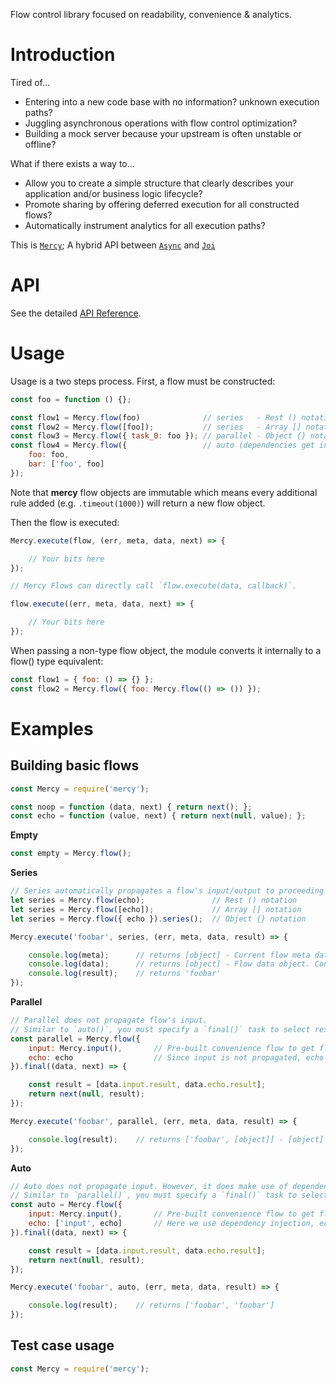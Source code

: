 Flow control library focused on readability, convenience & analytics.

# Introduction

Tired of...
- Entering into a new code base with no information? unknown execution paths?
- Juggling asynchronous operations with flow control optimization?
- Building a mock server because your upstream is often unstable or offline?

What if there exists a way to...
- Allow you to create a simple structure that clearly describes your application and/or business logic lifecycle?
- Promote sharing by offering deferred execution for all constructed flows?
- Automatically instrument analytics for all execution paths?

This is [`Mercy`](https://github.com/bmille29/mercy); A hybrid API between [`Async`](https://github.com/caolan/async) and [`Joi`](https://github.com/hapijs/joi)

# API

See the detailed [API Reference](https://github.com/bmille29/mercy/blob/master/API.md).


# Usage

Usage is a two steps process. First, a flow must be constructed:

```javascript
const foo = function () {};

const flow1 = Mercy.flow(foo)              // series   - Rest () notation   
const flow2 = Mercy.flow([foo]);           // series   - Array [] notation  
const flow3 = Mercy.flow({ task_0: foo }); // parallel - Object {} notation
const flow4 = Mercy.flow({                 // auto (dependencies get injected via `...spread` operator)
    foo: foo,
    bar: ['foo', foo]
});
```

Note that **mercy** flow objects are immutable which means every additional rule added (e.g. `.timeout(1000)`) will return a
new flow object.

Then the flow is executed:

```javascript
Mercy.execute(flow, (err, meta, data, next) => {

    // Your bits here
});

// Mercy Flows can directly call `flow.execute(data, callback)`.

flow.execute((err, meta, data, next) => {

    // Your bits here
});
```

When passing a non-type flow object, the module converts it internally to a flow() type equivalent:

```javascript
const flow1 = { foo: () => {} };
const flow2 = Mercy.flow({ foo: Mercy.flow(() => ()) });
```


# Examples

## Building basic flows
```javascript
const Mercy = require('mercy');

const noop = function (data, next) { return next(); };
const echo = function (value, next) { return next(null, value); };
```

**Empty**
```javascript
const empty = Mercy.flow();
```

**Series**
```javascript
// Series automatically propagates a flow's input/output to proceeding task
let series = Mercy.flow(echo);               // Rest () notation   
let series = Mercy.flow([echo]);             // Array [] notation  
let series = Mercy.flow({ echo }).series();  // Object {} notation

Mercy.execute('foobar', series, (err, meta, data, result) => {

    console.log(meta);      // returns [object] - Current flow meta data (timers / analytics)
    console.log(data);      // returns [object] - Flow data object. Contains all flow & subflow information
    console.log(result);    // returns 'foobar'
});
```

**Parallel**
```javascript
// Parallel does not propagate flow's input.
// Similar to `auto()`, you must specify a `final()` task to select results.
const parallel = Mercy.flow({
    input: Mercy.input(),       // Pre-built convenience flow to get flow input attached to some key.
    echo: echo                  // Since input is not propagated, echo is executed with (data, next)
}).final((data, next) => {

    const result = [data.input.result, data.echo.result];
    return next(null, result);
});

Mercy.execute('foobar', parallel, (err, meta, data, result) => {

    console.log(result);    // returns ['foobar', [object]] - [object] is the data object
});
```

**Auto**
```javascript
// Auto does not propagate input. However, it does make use of dependency injection.
// Similar to `parallel()`, you must specify a `final()` task to select results.
const auto = Mercy.flow({
    input: Mercy.input(),       // Pre-built convenience flow to get flow input attached to a key.
    echo: ['input', echo]       // Here we use dependency injection, echo is executed with (value, next) where (value === data.input.result)
}).final((data, next) => {

    const result = [data.input.result, data.echo.result];
    return next(null, result);
});

Mercy.execute('foobar', auto, (err, meta, data, result) => {

    console.log(result);    // returns ['foobar', 'foobar']
});
```

## Test case usage

```javascript
const Mercy = require('mercy');


```
